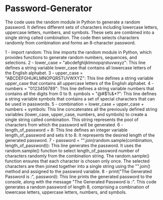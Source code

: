 # Password-Generator
The code uses the random module in Python to generate a random password. It defines different sets of characters including lowercase letters, uppercase letters, numbers, and symbols. These sets are combined into a single string called combination. The code then selects characters randomly from combination and forms an 8-character password. 

1 - import random: This line imports the random module in Python, which provides functions to generate random numbers, sequences, and selections.
2 - lower_case = "abcdefghijklmnopqrstuvwxyz": This line defines a string variable lower_case that contains all lowercase letters of the English alphabet.
3 - upper_case = "ABCDEFGHIJKLMNOPQRSTUVWXYZ": This line defines a string variable upper_case that contains all uppercase letters of the English alphabet.
4 - numbers = "0123456789": This line defines a string variable numbers that contains all the digits from 0 to 9.
symbols = "@#$%&*?": This line defines a string variable symbols that contains a set of special characters that can be used in passwords.
5 - combination = lower_case + upper_case + numbers + symbols: This line concatenates all the previously defined string variables (lower_case, upper_case, numbers, and symbols) to create a single string called combination. This string represents the pool of characters from which the password will be generated.
6 - length_of_password = 8: This line defines an integer variable length_of_password and sets it to 8. It represents the desired length of the generated password.
7 - password = "".join(random.sample(combination, length_of_password)): This line generates the password. It uses the random.sample() function to select length_of_password number of characters randomly from the combination string. The random.sample() function ensures that each character is chosen only once. The selected characters are then joined together into a single string using the "".join() method and assigned to the password variable.
8 - print("The Generated Password is :", password): This line prints the generated password to the console, along with the message "The Generated Password is :".
This code generates a random password of length 8, comprising a combination of lowercase letters, uppercase letters, numbers, and symbols.

